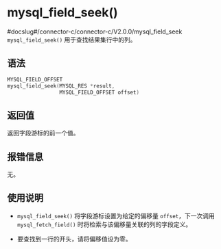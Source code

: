 mysql_field_seek() 
=======================================
#docslug#/connector-c/connector-c/V2.0.0/mysql_field_seek
`mysql_field_seek()` 用于查找结果集行中的列。

语法 
-----------------------

```c
MYSQL_FIELD_OFFSET
mysql_field_seek(MYSQL_RES *result,
                 MYSQL_FIELD_OFFSET offset)
```



返回值 
------------------------

返回字段游标的前一个值。

报错信息 
-------------------------

无。

使用说明 
-------------------------

* `mysql_field_seek()` 将字段游标设置为给定的偏移量 `offset`，下一次调用 `mysql_fetch_field()` 时将检索与该偏移量关联的列的字段定义。

  

* 要查找到一行的开头，请将偏移值设为零。

  



